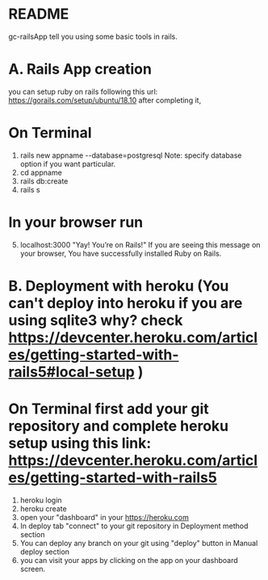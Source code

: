 # README

gc-railsApp tell you using some basic tools in rails.

# A. Rails App creation
you can setup ruby on rails following this url: https://gorails.com/setup/ubuntu/18.10 after completing it,

  # On Terminal
  1. rails new appname --database=postgresql 
  Note: specify database option if you want particular.
  2. cd appname
  3. rails db:create
  4. rails s
  # In your browser run
  5. localhost:3000 
  "Yay! You’re on Rails!" If you are seeing this message on your browser, You have successfully installed Ruby on Rails.
  
# B. Deployment with heroku (You can't deploy into heroku if you are using sqlite3 why? check https://devcenter.heroku.com/articles/getting-started-with-rails5#local-setup ) 

  # On Terminal first add your git repository and complete heroku setup using this link: https://devcenter.heroku.com/articles/getting-started-with-rails5

  1. heroku login
  2. heroku create
  3. open your "dashboard" in your https://heroku.com 
  4. In deploy tab "connect" to your git repository in Deployment method section
  5. You can deploy any branch on your git using "deploy" button in Manual deploy section
  6. you can visit your apps by clicking on the app on your dashboard screen.
